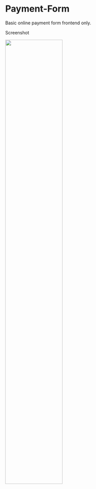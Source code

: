 # Payment-Form
Basic online payment form frontend only.
<!-- ![Page View]("/Image/spayment_form.png")
"E:\Git Projects\Payment-Form\Images\payment_form.png" -->
Screenshot
<p align="left">
  <img src="Images/payment_form" width = 60%>
</p>